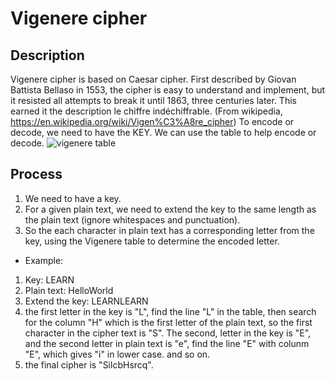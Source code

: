 # Vigenere cipher
## Description
Vigenere cipher is based on Caesar cipher. First described by Giovan Battista Bellaso in 1553, the cipher is easy to understand and implement, but it resisted all attempts to break it until 1863, three centuries later. This earned it the description le chiffre indéchiffrable. (From wikipedia, https://en.wikipedia.org/wiki/Vigen%C3%A8re_cipher)
To encode or decode, we need to have the KEY.
We can use the table to help encode or decode. ![vigenere table](./image/Vigenère_square_shading.png)

## Process
1. We need to have a key.
2. For a given plain text, we need to extend the key to the same length as the plain text (ignore whitespaces and punctuation).
3. So the each character in plain text has a corresponding letter from the key, using the Vigenere table to determine the encoded letter. 

* Example:
1. Key: LEARN
2. Plain text: HelloWorld
3. Extend the key: LEARNLEARN
4. the first letter in the key is "L", find the line "L" in the table, then search for the column "H" which is the first letter of the plain text, so the first character in the cipher text is "S". The second, letter in the key is "E", and the second letter in plain text is "e", find the line "E" with colunm "E", which gives "i" in lower case. and so on.
5. the final cipher is "SilcbHsrcq".